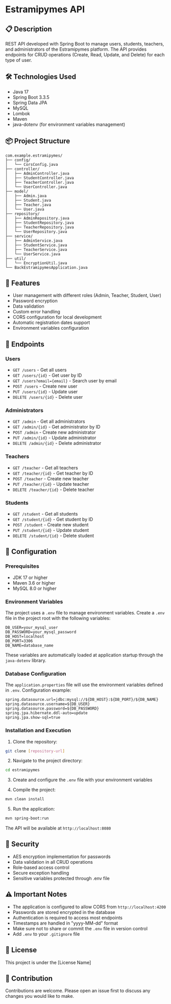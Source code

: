 # Estramipymes API

## 📋 Description
REST API developed with Spring Boot to manage users, students, teachers, and administrators of the Estramipymes platform. The API provides endpoints for CRUD operations (Create, Read, Update, and Delete) for each type of user.

## 🛠 Technologies Used
- Java 17
- Spring Boot 3.3.5
- Spring Data JPA
- MySQL
- Lombok
- Maven
- java-dotenv (for environment variables management)

## 📦 Project Structure
```
com.example.estramipymes/
├── config/
│   └── CorsConfig.java
├── controller/
│   ├── AdminController.java
│   ├── StudentController.java
│   ├── TeacherController.java
│   └── UserController.java
├── model/
│   ├── Admin.java
│   ├── Student.java
│   ├── Teacher.java
│   └── User.java
├── repository/
│   ├── AdminRepository.java
│   ├── StudentRepository.java
│   ├── TeacherRepository.java
│   └── UserRepository.java
├── service/
│   ├── AdminService.java
│   ├── StudentService.java
│   ├── TeacherService.java
│   └── UserService.java
├── util/
│   └── EncryptionUtil.java
└── BackEstramipymesApplication.java
```

## 🚀 Features
- User management with different roles (Admin, Teacher, Student, User)
- Password encryption
- Data validation
- Custom error handling
- CORS configuration for local development
- Automatic registration dates support
- Environment variables configuration

## 📡 Endpoints

### Users
- `GET /users` - Get all users
- `GET /users/{id}` - Get user by ID
- `GET /users?email={email}` - Search user by email
- `POST /users` - Create new user
- `PUT /users/{id}` - Update user
- `DELETE /users/{id}` - Delete user

### Administrators
- `GET /admin` - Get all administrators
- `GET /admin/{id}` - Get administrator by ID
- `POST /admin` - Create new administrator
- `PUT /admin/{id}` - Update administrator
- `DELETE /admin/{id}` - Delete administrator

### Teachers
- `GET /teacher` - Get all teachers
- `GET /teacher/{id}` - Get teacher by ID
- `POST /teacher` - Create new teacher
- `PUT /teacher/{id}` - Update teacher
- `DELETE /teacher/{id}` - Delete teacher

### Students
- `GET /student` - Get all students
- `GET /student/{id}` - Get student by ID
- `POST /student` - Create new student
- `PUT /student/{id}` - Update student
- `DELETE /student/{id}` - Delete student

## 🔧 Configuration

### Prerequisites
- JDK 17 or higher
- Maven 3.6 or higher
- MySQL 8.0 or higher

### Environment Variables
The project uses a `.env` file to manage environment variables. Create a `.env` file in the project root with the following variables:

```env
DB_USER=your_mysql_user
DB_PASSWORD=your_mysql_password
DB_HOST=localhost
DB_PORT=3306
DB_NAME=database_name
```

These variables are automatically loaded at application startup through the `java-dotenv` library.

### Database Configuration
The `application.properties` file will use the environment variables defined in `.env`. Configuration example:

```properties
spring.datasource.url=jdbc:mysql://${DB_HOST}:${DB_PORT}/${DB_NAME}
spring.datasource.username=${DB_USER}
spring.datasource.password=${DB_PASSWORD}
spring.jpa.hibernate.ddl-auto=update
spring.jpa.show-sql=true
```

### Installation and Execution

1. Clone the repository:
```bash
git clone [repository-url]
```

2. Navigate to the project directory:
```bash
cd estramipymes
```

3. Create and configure the `.env` file with your environment variables

4. Compile the project:
```bash
mvn clean install
```

5. Run the application:
```bash
mvn spring-boot:run
```

The API will be available at `http://localhost:8080`

## 🔐 Security
- AES encryption implementation for passwords
- Data validation in all CRUD operations
- Role-based access control
- Secure exception handling
- Sensitive variables protected through .env file

## ⚠️ Important Notes
- The application is configured to allow CORS from `http://localhost:4200`
- Passwords are stored encrypted in the database
- Authentication is required to access most endpoints
- Timestamps are handled in "yyyy-MM-dd" format
- Make sure not to share or commit the `.env` file in version control
- Add `.env` to your `.gitignore` file

## 📄 License
This project is under the [License Name]

## 👥 Contribution
Contributions are welcome. Please open an issue first to discuss any changes you would like to make.
